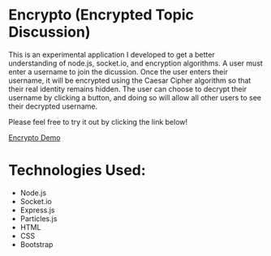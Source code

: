 # Encrypto (Encrypted Topic Discussion)

This is an experimental application I developed to get a better understanding of node.js, socket.io, and encryption algorithms. A user must enter a username to join the dicussion. Once the user enters their username, it will be encrypted using the Caesar Cipher algorithm so that their real identity remains hidden. The user can choose to decrypt their username by clicking a button, and doing so will allow all other users to see their decrypted username.

Please feel free to try it out by clicking the link below!

[Encrypto Demo](https://encrypto.herokuapp.com)


# Technologies Used:

* Node.js
* Socket.io 
* Express.js
* Particles.js
* HTML
* CSS
* Bootstrap
